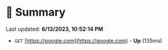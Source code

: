 # 📖 Summary
Last updated: **6/13/2023, 10:52:14 PM**

- `GET` [https://google.com](https://google.com) - **Up** (135ms)

